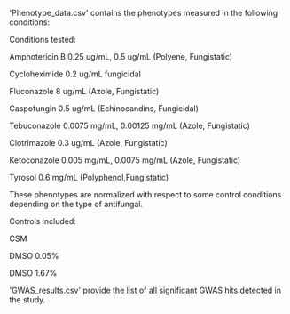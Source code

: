 'Phenotype_data.csv' contains the phenotypes measured in the following conditions:

Conditions tested:

Amphotericin B  0.25 ug/mL,   0.5 ug/mL (Polyene, Fungistatic)

Cycloheximide  0.2 ug/mL fungicidal

Fluconazole  8 ug/mL (Azole, Fungistatic)

Caspofungin  0.5 ug/mL (Echinocandins, Fungicidal)

Tebuconazole  0.0075 mg/mL, 0.00125 mg/mL (Azole, Fungistatic)

Clotrimazole  0.3 ug/mL (Azole, Fungistatic)

Ketoconazole  0.005 mg/mL,  0.0075 mg/mL (Azole, Fungistatic)

Tyrosol  0.6 mg/mL (Polyphenol,Fungistatic)

These phenotypes are normalized with respect to some control conditions depending on the type of antifungal. 

Controls included:

CSM

DMSO 0.05%

DMSO 1.67%

'GWAS_results.csv' provide the list of all significant GWAS hits detected in the study.
